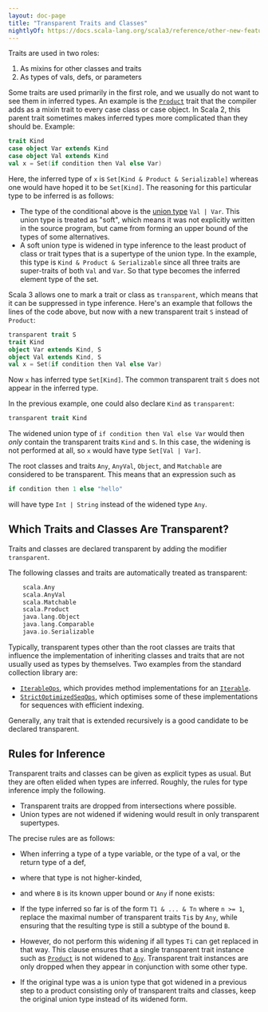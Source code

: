 ```yaml
---
layout: doc-page
title: "Transparent Traits and Classes"
nightlyOf: https://docs.scala-lang.org/scala3/reference/other-new-features/transparent-traits.html
---
```


Traits are used in two roles:

 1. As mixins for other classes and traits
 2. As types of vals, defs, or parameters

Some traits are used primarily in the first role, and we usually do not want to see them in inferred types. An example is the [`Product`](https://scala-lang.org/api/3.x/scala/Product.html) trait that the compiler adds as a mixin trait to every case class or case object. In Scala 2, this parent trait sometimes makes inferred types more complicated than they should be. Example:

```scala
trait Kind
case object Var extends Kind
case object Val extends Kind
val x = Set(if condition then Val else Var)
```

Here, the inferred type of `x` is `Set[Kind & Product & Serializable]` whereas one would have hoped it to be `Set[Kind]`. The reasoning for this particular type to be inferred is as follows:

- The type of the conditional above is the [union type](../new-types/union-types.md) `Val | Var`. This union type is treated as "soft", which means it was not explicitly written in the source program, but came from forming an upper bound of the types of
some alternatives.
- A soft union type is widened in type inference to the least product of class or trait types that is a supertype of the union type.
  In the example, this type is `Kind & Product & Serializable` since all three traits are super-traits of both `Val` and `Var`.
  So that type becomes the inferred element type of the set.

Scala 3 allows one to mark a trait or class as `transparent`, which means that it can be suppressed in type inference. Here's an example that follows the lines of the code above, but now with a new transparent trait `S` instead of `Product`:

```scala
transparent trait S
trait Kind
object Var extends Kind, S
object Val extends Kind, S
val x = Set(if condition then Val else Var)
```

Now `x` has inferred type `Set[Kind]`. The common transparent trait `S` does not
appear in the inferred type.

In the previous example, one could also declare `Kind` as `transparent`:
```scala
transparent trait Kind
```
The widened union type of `if condition then Val else Var` would then
_only_ contain the transparent traits `Kind` and `S`. In this case,
the widening is not performed at all, so `x` would have type `Set[Val | Var]`.

The root classes and traits `Any`, `AnyVal`, `Object`, and `Matchable` are
considered to be transparent. This means that an expression such
as
```scala
if condition then 1 else "hello"
```
will have type `Int | String` instead of the widened type `Any`.



## Which Traits and Classes Are Transparent?

Traits and classes are declared transparent by adding the modifier `transparent`.

The following classes and traits are automatically treated as transparent:
```scala
    scala.Any
    scala.AnyVal
    scala.Matchable
    scala.Product
    java.lang.Object
    java.lang.Comparable
    java.io.Serializable
```

Typically, transparent types other than the root classes are traits
that influence the implementation of inheriting classes and traits that are not usually used as types by themselves. Two examples from the standard collection library are:

- [`IterableOps`](https://scala-lang.org/api/3.x/scala/collection/IterableOps.html), which provides method implementations for an [`Iterable`](https://scala-lang.org/api/3.x/scala/collection/Iterable.html).
- [`StrictOptimizedSeqOps`](https://scala-lang.org/api/3.x/scala/collection/StrictOptimizedSeqOps.html), which optimises some of these implementations for sequences with efficient indexing.

Generally, any trait that is extended recursively is a good candidate to be
declared transparent.

## Rules for Inference

Transparent traits and classes can be given as explicit types as usual. But they are often elided when types are inferred. Roughly, the rules for type inference imply the following.

 - Transparent traits are dropped from intersections where possible.
 - Union types are not widened if widening would result in only transparent supertypes.

The precise rules are as follows:

- When inferring a type of a type variable, or the type of a val, or the return type of a def,
- where that type is not higher-kinded,
- and where `B` is its known upper bound or `Any` if none exists:
- If the type inferred so far is of the form `T1 & ... & Tn` where
  `n >= 1`, replace the maximal number of transparent traits `Ti`s  by `Any`, while ensuring that
  the resulting type is still a subtype of the bound `B`.
- However, do not perform this widening if all types `Ti` can get replaced in that way. This clause ensures that a single transparent trait instance such as [`Product`](https://scala-lang.org/api/3.x/scala/Product.html) is not widened to [`Any`](https://scala-lang.org/api/3.x/scala/Any.html). Transparent trait instances are only dropped when they appear in conjunction with some other type.

- If the original type was a is union type that got widened in a previous step to a product consisting only of transparent traits and classes, keep the original union type instead of its widened form.